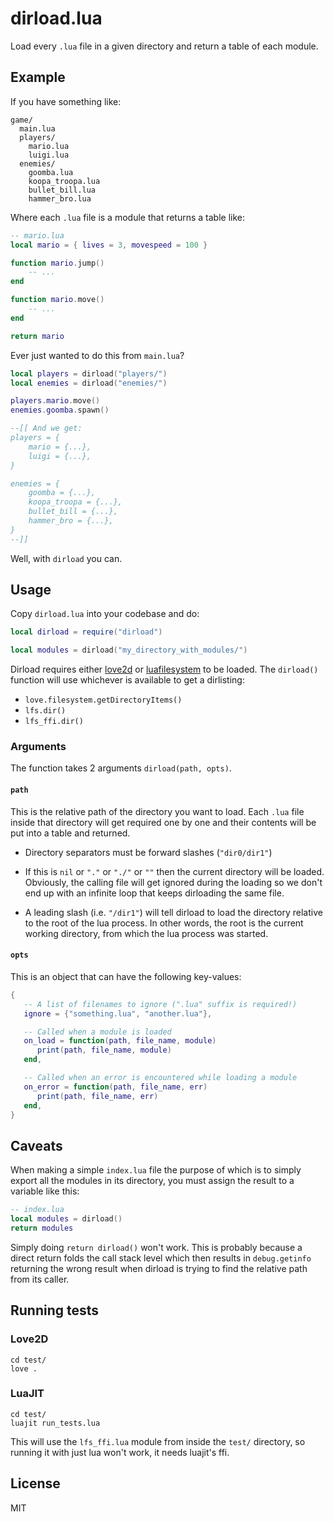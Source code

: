 # dirload.lua
Load every `.lua` file in a given directory and return a table of each module.

## Example
If you have something like:
```
game/
  main.lua
  players/
    mario.lua
    luigi.lua
  enemies/
    goomba.lua
    koopa_troopa.lua
    bullet_bill.lua
    hammer_bro.lua

```

Where each `.lua` file is a module that returns a table like:
```lua
-- mario.lua
local mario = { lives = 3, movespeed = 100 }

function mario.jump()
    -- ...
end

function mario.move()
    -- ...
end

return mario
```

Ever just wanted to do this from `main.lua`?
```lua
local players = dirload("players/")
local enemies = dirload("enemies/")

players.mario.move()
enemies.goomba.spawn()

--[[ And we get:
players = {
    mario = {...},
    luigi = {...},
}

enemies = {
    goomba = {...},
    koopa_troopa = {...},
    bullet_bill = {...},
    hammer_bro = {...},
}
--]]
```

Well, with `dirload` you can.

## Usage
Copy `dirload.lua` into your codebase and do:
```lua
local dirload = require("dirload")

local modules = dirload("my_directory_with_modules/")
```

Dirload requires either [love2d](https://love2d.org) or
[luafilesystem](https://luarocks.org/modules/hisham/luafilesystem) to be loaded. The `dirload()` function will use whichever is available to get a dirlisting:
   - `love.filesystem.getDirectoryItems()`
   - `lfs.dir()`
   - `lfs_ffi.dir()`

### Arguments
The function takes 2 arguments `dirload(path, opts)`.

#### `path`
This is the relative path of the directory you want to load. Each `.lua` file
inside that directory will get required one by one and their contents will be
put into a table and returned.

- Directory separators must be forward slashes (`"dir0/dir1"`)

- If this is `nil` or `"."` or `"./"` or `""` then the current directory will be
  loaded. Obviously, the calling file will get ignored during the loading so we
  don't end up with an infinite loop that keeps dirloading the same file.

- A leading slash (i.e. `"/dir1"`) will tell dirload to load the directory
  relative to the root of the lua process. In other words, the root is the
  current working directory, from which the lua process was started.

#### `opts`
This is an object that can have the following key-values:
```lua
{
   -- A list of filenames to ignore (".lua" suffix is required!)
   ignore = {"something.lua", "another.lua"},

   -- Called when a module is loaded
   on_load = function(path, file_name, module)
      print(path, file_name, module)
   end,

   -- Called when an error is encountered while loading a module
   on_error = function(path, file_name, err)
      print(path, file_name, err)
   end,
}
```
  
## Caveats
When making a simple `index.lua` file the purpose of which is to simply export
all the modules in its directory, you must assign the result to a variable like
this:
```lua
-- index.lua
local modules = dirload()
return modules
```

Simply doing `return dirload()` won't work. This is probably because a direct
return folds the call stack level which then results in `debug.getinfo`
returning the wrong result when dirload is trying to find the relative path from
its caller.

## Running tests

### Love2D
```
cd test/
love .
```

### LuaJIT
```
cd test/
luajit run_tests.lua
```

This will use the `lfs_ffi.lua` module from inside the `test/` directory, so
running it with just lua won't work, it needs luajit's ffi.

## License
MIT
